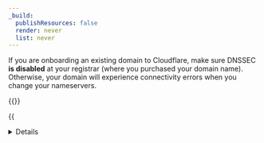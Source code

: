 ```yaml
---
_build:
  publishResources: false
  render: never
  list: never
---
```


If you are onboarding an existing domain to Cloudflare, make sure DNSSEC **is disabled** at your registrar (where you purchased your domain name). Otherwise, your domain will experience connectivity errors when you change your nameservers.

{{<render file="_dnssec-providers.md">}}

{{<details header="Why do I have to disable DNSSEC">}}

{{<render file="_why-disable-dnssec.md">}}

</div>
</details>
